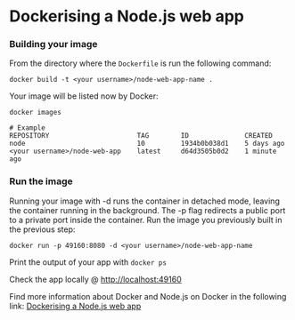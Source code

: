 # Dockerising a Node.js web app

### Building your image
From the directory where the `Dockerfile` is run the following command:

```
docker build -t <your username>/node-web-app-name .
```

Your image will be listed now by Docker:

```
docker images

# Example
REPOSITORY                      TAG        ID              CREATED
node                            10         1934b0b038d1    5 days ago
<your username>/node-web-app    latest     d64d3505b0d2    1 minute ago
```

### Run the image
Running your image with -d runs the container in detached mode, leaving the container running in the background. 
The -p flag redirects a public port to a private port inside the container. 
Run the image you previously built in the previous step:

```
docker run -p 49160:8080 -d <your username>/node-web-app-name
```

Print the output of your app with `docker ps`

Check the app locally @ [http://localhost:49160](http://localhost:49160)

Find more information about Docker and Node.js on Docker in the following link: 
[Dockerising a Node.js web app](https://nodejs.org/de/docs/guides/nodejs-docker-webapp/)